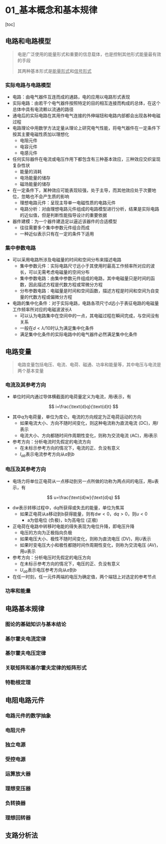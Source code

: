 # 01_基本概念和基本规律

[toc]

## 电路和电路模型

> 电是广泛使用的能量形式和重要的信息载体，也是控制其他形式能量最有效的手段
>
> 其两种基本形式是<u>能量形式</u>和<u>信号形式</u>

### 实际电路与电路模型

- 电路：由电气器件互连而成的通路，电的应用以电路形式表现
- 实际电路：由若干个电气器件按照特定的目的相互连接而构成的总体，在这个总体中具有电流赖以流通的路径
- 通电后的实际电路在其用作电气连接的外伸端钮和电路内部都会出现各种电磁过程
- 电路理论中用数学方法定量从理论上研究电气性能，将电气器件在一定条件下按其主要电磁性质加以理想化
  - 电阻元件
  - 电容元件
  - 电感元件
- 任何实际器件在电流或电压作用下都包含有三种基本效应，三种效应交织呈现复杂性状
  - 能量的消耗
  - 电场能量的储存
  - 磁场能量的储存
- 在一定条件下，某种效应可能表现较强，处于主导，而其他效应处于次要地位，忽略也不会产生质的影响
  - 理想电路元件：呈现主导单一电磁性质的电路元件
  - 电路分析：对由理想电路元件组成的电路模型进行分析，结果是实际电路的近似值，但是判断性能指导设计的重要依据
- 器件建模：为一个器件建造足以逼近该器件的合适模型
  - 往往需要多个集中参数元件组合而成
  - 一种近似表示只有在一定的条件下适用

### 集中参数电路

- 可以采用电路所涉及电磁量的时间和空间分布来描述电路
  - 集中参数元件：实际电路尺寸远小于其使用时最高工作频率所对应的波长，可以无需考虑电磁量的空间分布
  - 集中参数电路：由集中参数元件组成的电路，其中电磁量只是时间的函数，因此描述方程是代数方程或常微分方程
  - 分布参数电路：电磁量是时间和空间函数，描述方程是时间和空间为自变量的代数方程或偏微分方程
- 电路的集中化条件：对于实际电路，电路各项尺寸$d$远小于表征电路的​电磁量工作频率所对应的电磁波波长$\lambda$
  - 可以认为电路集中在空间中的一点，其电磁过程在瞬间完成，与空间没有关系
  - 一般在$d<\lambda/10$时认为满足集中化条件
  - 满足集中化条件的实际电路中的电气器件必然满足集中化条件

## 电路变量

> 电路变量包括电压、电流、电荷、磁通、功率和能量等，其中电压与电流是两个基本变量

### 电流及其参考方向

- 单位时间内通过导体横截面的电荷量定义为电流，用$i$表示，有

$$
i=\frac{\text{d}q}{\text{d}t}
$$

- 其中$q$为电荷量，单位为库仑。电流的方向规定为正电荷运动的方向
  - 如果电流大小、方向不随时间变化，则这种电流称为直流电流 (DC)，用$I$表示
  - 电流大小、方向都随时间作周期性变化，则称为交流电流 (AC)，用$i$表示
- 参考方向：分析电流时先假定的电流方向
  - 在未标示参考方向的情况下，电流的正、负没有意义
  - $I_{ab}$表示电流参考方向从$a$到$b$

### 电压及其参考方向

- 电场力将单位正电荷从一点移动到另一点所做的功称为两点间的电压，用$u$表示，有

$$
u=\frac{\text{d}w}{\text{d}q}
$$

- $\text{d}w$表示转移过程中，$\text{d}q$所获得或失去的能量，单位为焦耳
  - 如果正电荷从a移动到b获得能量，则有$\text{d}w<0$，$\text{d}q>0$，则$u<0$
    - a为低电位 (负极)，b为高电位 (正极)
- 正电荷在电路中转移时电能的得失表现为电位升降，即电压升降
  - 电压的方向为正极指向负极
  - 如果电压大小、极性不随时间变化，则称为直流电压 (DV)，用$U$表示
  - 如果时变电压大小和极性都随时间作周期性变化，则称为交流电压 (AV)，用$u$表示
- 参考方向：分析电压时先假定的电压方向
  - 在未标示参考方向的情况下，电压的正、负没有意义
  - $U_{ab}$表示电压参考方向从$a$到$b$
- 在任一时刻，任一元件两端的电压为确定值，两个端钮上对选定的参考节点

### 功率和能量

## 电路基本规律

### 图论的基础知识与基本结论

### 基尔霍夫电流定律

### 基尔霍夫电压定律

### 关联矩阵和基尔霍夫定律的矩阵形式

### 特勒根定理

## 电阻电路元件

### 电路元件的数学抽象

### 电阻元件

### 独立电源

### 受控电源

### 运算放大器

### 理想变压器

### 负转换器

### 理想回转器

## 支路分析法